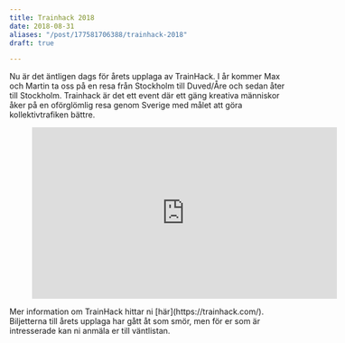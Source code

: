 ```yaml
---
title: Trainhack 2018
date: 2018-08-31
aliases: "/post/177581706388/trainhack-2018"
draft: true

---
```


Nu är det äntligen dags för årets upplaga av TrainHack. I år kommer Max och Martin ta oss på en resa från Stockholm till Duved/Åre och sedan åter till Stockholm.
Trainhack är det ett event där ett gäng kreativa människor åker på en oförglömlig resa genom Sverige med målet att göra kollektivtrafiken bättre.
<figure class="tmblr-embed tmblr-full" data-provider="youtube" data-orig-width="540" data-orig-height="304" data-url="https%3A%2F%2Fwww.youtube.com%2Fwatch%3Ftime_continue%3D11%26v%3DgegR4jIXLZA"><iframe width="540" height="304" id="youtube_iframe" src="https://www.youtube.com/embed/gegR4jIXLZA?feature=oembed&amp;enablejsapi=1&amp;origin=https://safe.txmblr.com&amp;wmode=opaque" frameborder="0" allow="autoplay; encrypted-media" allowfullscreen=""></iframe></figure>
Mer information om TrainHack hittar ni [här](https://trainhack.com/). Biljetterna till årets upplaga har gått åt som smör, men för er som är intresserade kan ni anmäla er till väntlistan.
 
